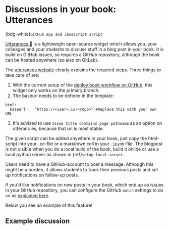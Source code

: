 # Discussions in your book: Utterances

{bdg-white}`GitHub app and Javascript script`

[Utterances 🔮](https://utteranc.es/) is a lightweight open-source widget which allows you, your colleages and your students to discuss stuff in a blog post in your book. It is build on GitHub issues, so requires a GitHub repository, although the book can be hosted anywhere (so also on GitLab).

The [utterances website](https://utteranc.es/) clearly explains the required steps. Three things to take care of are:
1. With the current setup of the [deploy book workflow on GitHub](../external/deploy-book-workflow/README.md), this widget only works on the primary branch.
2. The baseurl needs to be defined in the template:
```
html:
  baseurl :  "https://<user>.io/<repo>" #Replace this with your own URL
```
3. It's advised to use `Issue title contains page pathname` as an option on utteranc.es, because that url is most stable.

The given script can be added anywhere in your book, just copy the html-script into your `.md`-file or a markdown cell in your `.ipynb`-file. The blogpost is not visible when you do a local build of the book, build it online or use a local python server as shown in {ref}`setup-local-server`.

Users need to have a GitHub-account to post a message. Although this might be a burden, it allows students to track their previous posts and set up notifications on follow-up posts.

If you'd like notifications on new posts in your book, which end up as issues in your GitHub repository, you can configure the GitHub `watch` settings to do so as [explained here](https://docs.github.com/en/account-and-profile/managing-subscriptions-and-notifications-on-github/setting-up-notifications/configuring-notifications#configuring-your-watch-settings-for-an-individual-repository).

Below you see an example of this feature!

## Example discussion
<script src="https://utteranc.es/client.js"
        repo="TeachBooks/manual"
        issue-term="pathname"
        theme="github-light"
        crossorigin="anonymous"
        async>
</script>